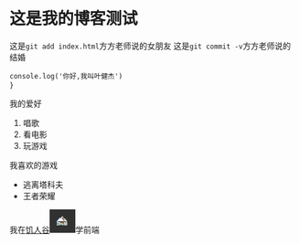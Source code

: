 # 这是我的博客测试

这是`git add index.html`方方老师说的女朋友
这是`git commit -v`方方老师说的结婚

```javascript{
console.log('你好,我叫叶健杰')
}
```

我的爱好
1. 唱歌
2. 看电影
3. 玩游戏


我喜欢的游戏
* 逃离塔科夫
* 王者荣耀

我在[饥人谷](https://jirengu.com/)![饥人谷](jirengu.png)学前端
